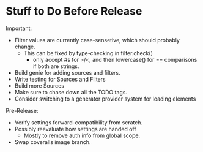 # Stuff to Do Before Release

Important:

*  Filter values are currently case-sensetive, which should probably change.
   * This can be fixed by type-checking in filter.check()
     * only accept #s for >/<, and then lowercase() for == comparisons if both are strings.
*  Build genie for adding sources and filters.
*  Write testing for Sources and Filters
*  Build more Sources
*  Make sure to chase down all the TODO tags.
*  Consider switching to a generator provider system for loading elements

Pre-Release:

* Verify settings forward-compatibility from scratch.
* Possibly reevaluate how settings are handed off
  * Mostly to remove auth info from global scope. 
* Swap coveralls image branch.